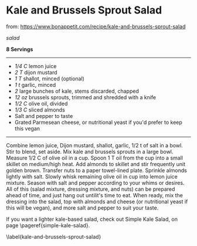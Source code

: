 # Kale and Brussels Sprout Salad

from: https://www.bonappetit.com/recipe/kale-and-brussels-sprout-salad

*salad*

**8 Servings**

---

- *1/4 C* lemon juice
- *2 T* dijon mustard
- *1 T* shallot, minced (optional)
- *1 t* garlic, minced
- *2* large bunches of kale, stems discarded, chapped
- *12 oz* brussels sprouts, trimmed and shredded with a knife
- *1/2 C* olive oil, divided
- *1/3 C* sliced almonds
- Salt and pepper to taste
- Grated Parmesean cheese, or nutritional yeast if you'd prefer to keep this
vegan

---

Combine lemon juice, Dijon mustard, shallot, garlic, 1/2 t of salt in a bowl.
Stir to blend, set aside. Mix kale and brussels sprouts in a large bowl. Measure
1/2 C of olive oil in a cup. Spoon 1 T oil from the cup into a small skillet on
medium/high heat. Add almonds to skillet and stir frequently unit golden brown.
Transfer nuts to a paper towel-lined plate. Sprinkle almonds lightly with salt.
Slowly whisk remaining olive oil in cup into lemon juice mixture. Season with
salt and pepper according to your whims or desires. All of this (salad mixture,
dressing mixture, and nuts) can be prepared ahead of time, and just hang out
untilit's time to eat. When ready, mix the dressing into the salad, top with
almonds and cheese (or nutritional yeast if this will be vegan), and more salt
and pepper to suit your taste.

If you want a lighter kale-based salad, check out Simple Kale Salad, on page \pageref{simple-kale-salad}.


\label{kale-and-brussels-sprout-salad}
